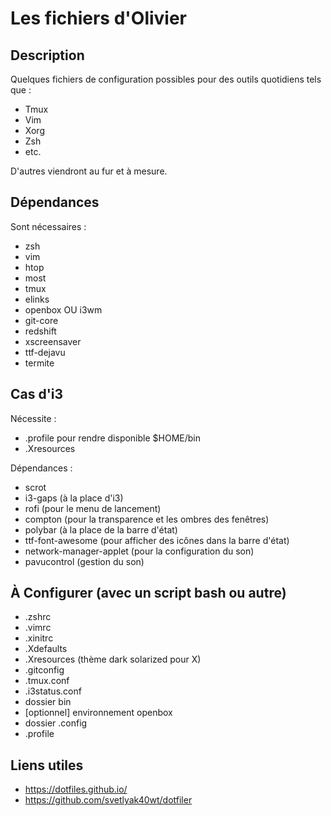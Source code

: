 # Les fichiers d'Olivier

## Description

Quelques fichiers de configuration possibles pour des outils quotidiens tels que : 

  * Tmux
  * Vim
  * Xorg
  * Zsh
  * etc.

D'autres viendront au fur et à mesure.

## Dépendances

Sont nécessaires : 

  * zsh
  * vim
  * htop
  * most
  * tmux
  * elinks
  * openbox OU i3wm
  * git-core
  * redshift
  * xscreensaver
  * ttf-dejavu
  * termite

## Cas d'i3

Nécessite : 

  * .profile pour rendre disponible $HOME/bin
  * .Xresources

Dépendances : 

  * scrot
  * i3-gaps (à la place d'i3)
  * rofi (pour le menu de lancement)
  * compton (pour la transparence et les ombres des fenêtres)
  * polybar (à la place de la barre d'état)
  * ttf-font-awesome (pour afficher des icônes dans la barre d'état)
  * network-manager-applet (pour la configuration du son)
  * pavucontrol (gestion du son)

## À Configurer (avec un script bash ou autre)

  * .zshrc
  * .vimrc
  * .xinitrc
  * .Xdefaults
  * .Xresources (thème dark solarized pour X)
  * .gitconfig
  * .tmux.conf
  * .i3status.conf
  * dossier bin
  * [optionnel] environnement openbox
  * dossier .config
  * .profile

## Liens utiles

  * https://dotfiles.github.io/
  * https://github.com/svetlyak40wt/dotfiler
